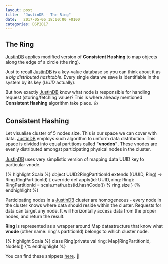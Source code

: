 ```yaml
---
layout: post
title:  "JustinDB - The Ring"
date:   2017-05-06 18:00:00 +0100
categories: DSP2017
---
```


## The Ring

[JustinDB][justindb] applies modified version of **Consistent Hashing** to map objects along the edge of a circle (the ring).

Just to recall [JustinDB][justindb] is a key-value database so you can think about it as a *big distributed hashtable*.
Every single data we save is identifiable in the system by its key (*UUID* actually).

But how exactly [JustinDB][justindb] know what node is responsible for handling request (storing/fetching value)? This is where already mentioned **Consistent Hashing** algorithm take place. 👍

## Consistent Hashing
Let visualise cluster of 5 nodes size. This is our space we can cover with data. [JustinDB][justindb] employs such algorithm to uniform data distribution. This space is divided into equal partitions called **"vnodes"**. These vnodes are evenly distributed amongst participating physical nodes in the cluster.

[JustinDB][justindb] uses very simplistic version of mapping data UUID key to particular vnode.

{% highlight Scala %}
object UUID2RingPartitionId extends ((UUID, Ring) => Ring.RingPartitionId) {
  override def apply(id: UUID, ring: Ring): RingPartitionId = scala.math.abs(id.hashCode()) % ring.size
}
{% endhighlight %}

Participating nodes in a [JustinDB][justindb] cluster are homogeneous - every node in the cluster knows where data should reside within the cluster. Requests for data can target any node. It will horizontally access data from the proper nodes, and return the result.

**Ring** is represented as a wrapper around Map datastructure that know what **vnode** (other name: ring's partitionId) belongs to which cluster node.

{% highlight Scala %}
class Ring(private val ring: Map[RingPartitionId, NodeId])
{% endhighlight %}

You can find these snippets [here][justindb-snippets]. 💪


[justindb]: https://github.com/speedcom/JustinDB
[justindb-snippets]: https://github.com/justin-db/JustinDB/tree/master/justin-consistent-hashing/src/main/scala/justin/consistent_hashing